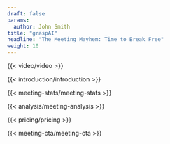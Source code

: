 ```yaml
---
draft: false
params:
  author: John Smith
title: "graspAI"
headline: "The Meeting Mayhem: Time to Break Free"
weight: 10
---
```


{{< video/video >}}

{{< introduction/introduction >}}

{{< meeting-stats/meeting-stats >}}

{{< analysis/meeting-analysis >}}

{{< pricing/pricing >}}

{{< meeting-cta/meeting-cta >}}